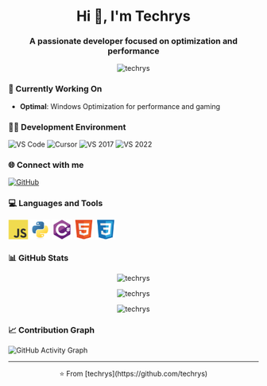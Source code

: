 <h1 align="center">Hi 👋, I'm Techrys</h1>
<h3 align="center">A passionate developer focused on optimization and performance</h3>

<p align="center">
  <img src="https://komarev.com/ghpvc/?username=techrys&label=Profile%20views&color=0e75b6&style=flat" alt="techrys" />
</p>

### 🔭 Currently Working On
- **Optimal**: Windows Optimization for performance and gaming

### 👨‍💻 Development Environment
<p align="left">
  <img src="https://img.shields.io/badge/VS%20Code-007ACC?style=for-the-badge&logo=visual-studio-code&logoColor=white" alt="VS Code" />
  <img src="https://img.shields.io/badge/Cursor-000000?style=for-the-badge&logo=cursor&logoColor=white" alt="Cursor" />
  <img src="https://img.shields.io/badge/Visual%20Studio%202017-5C2D91?style=for-the-badge&logo=visual-studio&logoColor=white" alt="VS 2017" />
  <img src="https://img.shields.io/badge/Visual%20Studio%202022-5C2D91?style=for-the-badge&logo=visual-studio&logoColor=white" alt="VS 2022" />
</p>

### 🌐 Connect with me
<p align="left">
  <a href="https://github.com/techrys" target="_blank">
    <img src="https://img.shields.io/badge/GitHub-100000?style=for-the-badge&logo=github&logoColor=white" alt="GitHub" />
  </a>
  <!-- Add more social links as needed -->
</p>

### 💻 Languages and Tools
<p align="left">
  <img src="https://raw.githubusercontent.com/devicons/devicon/master/icons/javascript/javascript-original.svg" alt="javascript" width="40" height="40"/>
  <img src="https://raw.githubusercontent.com/devicons/devicon/master/icons/python/python-original.svg" alt="python" width="40" height="40"/>
  <img src="https://raw.githubusercontent.com/devicons/devicon/master/icons/csharp/csharp-original.svg" alt="csharp" width="40" height="40"/>
  <img src="https://raw.githubusercontent.com/devicons/devicon/master/icons/html5/html5-original.svg" alt="html5" width="40" height="40"/>
  <img src="https://raw.githubusercontent.com/devicons/devicon/master/icons/css3/css3-original.svg" alt="css3" width="40" height="40"/>
</p>

### 📊 GitHub Stats
<p align="center">
  <img src="https://github-readme-stats.vercel.app/api?username=techrys&show_icons=true&theme=dark&locale=en" alt="techrys" />
</p>

<p align="center">
  <img src="https://github-readme-streak-stats.herokuapp.com/?user=techrys&theme=dark" alt="techrys" />
</p>

<p align="center">
  <img src="https://github-readme-stats.vercel.app/api/top-langs?username=techrys&show_icons=true&theme=dark&locale=en&layout=compact" alt="techrys" />
</p>

### 📈 Contribution Graph
![GitHub Activity Graph](https://activity-graph.herokuapp.com/graph?username=techrys&theme=github)

---
<p align="center">⭐️ From [techrys](https://github.com/techrys)</p>
